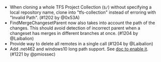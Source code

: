 * When cloning a whole TFS Project Collection (``$/``) without specifying a local repository name, clone into "tfs-collection" instead of erroring with "Invalid Path". (#1202 by @0x53A)
* FindMergeChangesetParent now also takes into account the path of the changes. This should avoid detection of incorrect parent when a changeset has merges in different branches at once. (#1204 by @Laibalion)
* Provide way to delete all remotes in a single call (#1204 by @Laibalion)
* Add .net462 and windows10 long path support. See [doc to enable it](../blob/master/doc/Set-custom-workspace.md). (#1221 by @pmiossec)
